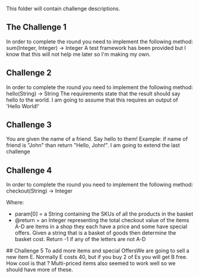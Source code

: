 This folder will contain challenge descriptions.
## The Challenge 1
In order to complete the round you need to implement the following method:
     sum(Integer, Integer) -> Integer
A test framework has been provided but I know that this will not help me later so I'm making my own.

## Challenge 2
In order to complete the round you need to implement the following method:
     hello(String) -> String
The requirements state that the result should say hello to the world.
I am going to assume that this requires an output of 'Hello World!'

## Challenge 3
You are given the name of a friend. Say hello to them!
Example: if name of friend is "John" than return "Hello, John!".
I am going to extend the last challenge

## Challenge 4
In order to complete the round you need to implement the following method:
     checkout(String) -> Integer

Where:
 - param[0] = a String containing the SKUs of all the products in the basket
 - @return = an Integer representing the total checkout value of the items
 A-D are items in a shop they each have a price and some have special offers.
 Given a string that is a basket of goods then determine the basket cost.
 Return -1 if any of the letters are not A-D

 ## Challenge 5
 To add more items and special OffersWe are going to sell a new item E.
 Normally E costs 40, but if you buy 2 of Es you will get B free. How cool is that ? Multi-priced items also seemed to work well so we should have more of these.
